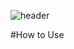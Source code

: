 <!-- 
주석 기호 
1) HEAD 파트 
https://github.com/kyechan99/capsule-render#wave
2) 사진 움짤 

--> 

![header](https://capsule-render.vercel.app/api?type=wave&color=auto&height=300&section=header&text=HI%20THERE&fontSize=90) 

#How to Use 

